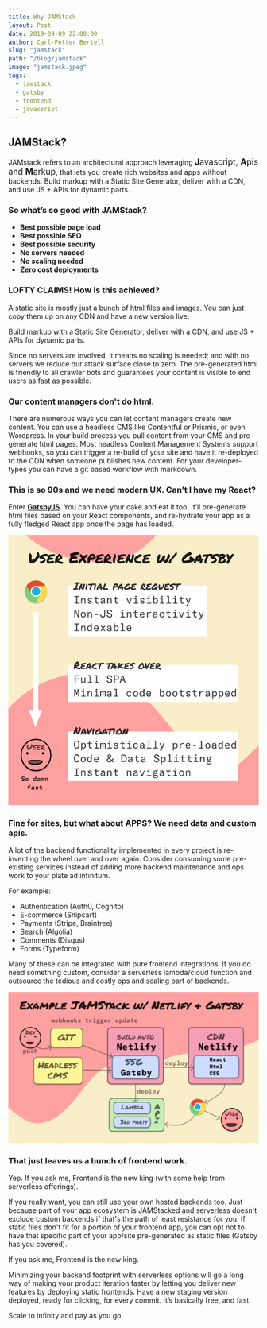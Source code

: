 ```yaml
---
title: Why JAMStack
layout: Post
date: 2019-09-09 22:00:00
author: Carl-Petter Bertell
slug: "jamstack"
path: "/blog/jamstack"
image: "jamstack.jpeg"
tags:
  - jamstack
  - gatsby
  - frontend
  - javacsript
---
```


## JAMStack?

JAMstack refers to an architectural approach leveraging <span style="font-size: 1.2em">**J**avascript, **A**pis and **M**arkup</span>, that lets you create rich websites and apps without backends. Build markup with a Static Site Generator, deliver with a CDN, and use JS + APIs for dynamic parts.

### So what’s so good with JAMStack?

- **Best possible page load**
- **Best possible SEO**
- **Best possible security**
- **No servers needed**
- **No scaling needed**
- **Zero cost deployments**

### LOFTY CLAIMS! How is this achieved?

A static site is mostly just a bunch of html files and images. You can just copy them up on any CDN and have a new version live.

<div class="quote2">
Build markup with a Static Site Generator, deliver with a CDN, and use JS + APIs for dynamic parts.
</div>

Since no servers are involved, it means no scaling is needed; and with no servers we reduce our attack surface close to zero. The pre-generated html is friendly to all crawler bots and guarantees your content is visible to end users as fast as possible.

### Our content managers don't do html.

There are numerous ways you can let content managers create new content. You can use a headless CMS like Contentful or Prismic, or even Wordpress. In your build process you pull content from your CMS and pre-generate html pages. Most headless Content Management Systems support webhooks, so you can trigger a re-build of your site and have it re-deployed to the CDN when someone publishes new content. For your developer-types you can have a git based workflow with markdown.

### This is so 90s and we need modern UX. Can’t I have my React?

Enter [**GatsbyJS**](https://www.gatsbyjs.org/). You can have your cake and eat it too. It’ll pre-generate html files based on your React components, and re-hydrate your app as a fully fledged React app once the page has loaded.

![JAMStack Gatsby end user experience](./jamstack_gatsby_end_user_experience.png)

### Fine for sites, but what about APPS? We need data and custom apis.

A lot of the backend functionality implemented in every project is re-inventing the wheel over and over again. Consider consuming some pre-existing services instead of adding more backend maintenance and ops work to your plate ad infinitum.

For example:

- Authentication (Auth0, Cognito)
- E-commerce (Snipcart)
- Payments (Stripe, Braintree)
- Search (Algolia)
- Comments (Disqus)
- Forms (Typeform)

Many of these can be integrated with pure frontend integrations. If you do need something custom, consider a serverless lambda/cloud function and outsource the tedious and costly ops and scaling part of backends.

![JAMStack Gatsby and Netlify pipeline](./jamstack_gatsby_netlify.png)

### That just leaves us a bunch of frontend work.

Yep. If you ask me, Frontend is the new king (with some help from serverless offerings).

If you really want, you can still use your own hosted backends too. Just because part of your app ecosystem is JAMStacked and serverless doesn't exclude custom backends if that's the path of least resistance for you. If static files don't fit for a portion of your frontend app, you can opt not to have that specific part of your app/site pre-generated as static files (Gatsby has you covered).

<div class="quote2">
If you ask me, Frontend is the new king.
</div>

Minimizing your backend footprint with serverless options will go a long way of making your product iteration faster by letting you deliver new features by deploying static frontends. Have a new staging version deployed, ready for clicking, for every commit. It’s basically free, and fast.

Scale to infinity and pay as you go.
